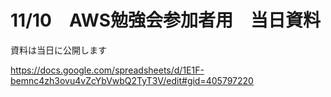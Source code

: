 # 11/10　AWS勉強会参加者用　当日資料
資料は当日に公開します

https://docs.google.com/spreadsheets/d/1E1F-bemnc4zh3ovu4vZcYbVwbQ2TyT3V/edit#gid=405797220
